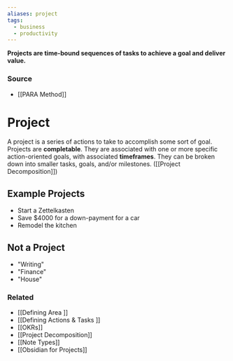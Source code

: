 ```yaml
---
aliases: project
tags:
  - business
  - productivity
---
```

**Projects are time-bound sequences of tasks to achieve a goal and deliver value.**

### Source
- [[PARA Method]]

# Project

A project is a series of actions to take to accomplish some sort of goal. Projects are **completable**. They are associated with one or more specific action-oriented goals, with associated **timeframes**. They can be broken down into smaller tasks, goals, and/or milestones. ([[Project Decomposition]])

## Example Projects

- Start a Zettelkasten
- Save $4000 for a down-payment for a car
- Remodel the kitchen

## Not a Project

- "Writing"
- "Finance"
- "House"

### Related
- [[Defining Area ]]
- [[Defining Actions & Tasks ]]
- [[OKRs]]
- [[Project Decomposition]]
- [[Note Types]]
- [[Obsidian for Projects]]